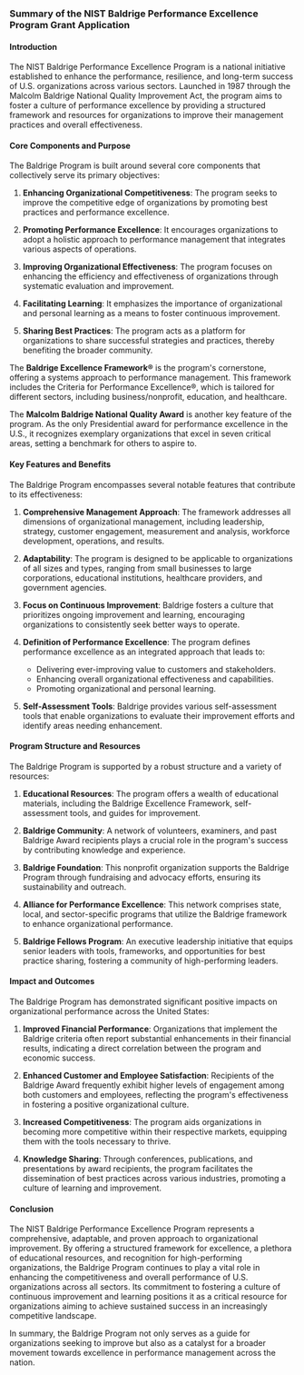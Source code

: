 ### Summary of the NIST Baldrige Performance Excellence Program Grant Application

#### Introduction

The NIST Baldrige Performance Excellence Program is a national initiative established to enhance the performance, resilience, and long-term success of U.S. organizations across various sectors. Launched in 1987 through the Malcolm Baldrige National Quality Improvement Act, the program aims to foster a culture of performance excellence by providing a structured framework and resources for organizations to improve their management practices and overall effectiveness.

#### Core Components and Purpose

The Baldrige Program is built around several core components that collectively serve its primary objectives:

1. **Enhancing Organizational Competitiveness**: The program seeks to improve the competitive edge of organizations by promoting best practices and performance excellence.
   
2. **Promoting Performance Excellence**: It encourages organizations to adopt a holistic approach to performance management that integrates various aspects of operations.

3. **Improving Organizational Effectiveness**: The program focuses on enhancing the efficiency and effectiveness of organizations through systematic evaluation and improvement.

4. **Facilitating Learning**: It emphasizes the importance of organizational and personal learning as a means to foster continuous improvement.

5. **Sharing Best Practices**: The program acts as a platform for organizations to share successful strategies and practices, thereby benefiting the broader community.

The **Baldrige Excellence Framework®** is the program's cornerstone, offering a systems approach to performance management. This framework includes the Criteria for Performance Excellence®, which is tailored for different sectors, including business/nonprofit, education, and healthcare.

The **Malcolm Baldrige National Quality Award** is another key feature of the program. As the only Presidential award for performance excellence in the U.S., it recognizes exemplary organizations that excel in seven critical areas, setting a benchmark for others to aspire to.

#### Key Features and Benefits

The Baldrige Program encompasses several notable features that contribute to its effectiveness:

1. **Comprehensive Management Approach**: The framework addresses all dimensions of organizational management, including leadership, strategy, customer engagement, measurement and analysis, workforce development, operations, and results.

2. **Adaptability**: The program is designed to be applicable to organizations of all sizes and types, ranging from small businesses to large corporations, educational institutions, healthcare providers, and government agencies.

3. **Focus on Continuous Improvement**: Baldrige fosters a culture that prioritizes ongoing improvement and learning, encouraging organizations to consistently seek better ways to operate.

4. **Definition of Performance Excellence**: The program defines performance excellence as an integrated approach that leads to:
   - Delivering ever-improving value to customers and stakeholders.
   - Enhancing overall organizational effectiveness and capabilities.
   - Promoting organizational and personal learning.

5. **Self-Assessment Tools**: Baldrige provides various self-assessment tools that enable organizations to evaluate their improvement efforts and identify areas needing enhancement.

#### Program Structure and Resources

The Baldrige Program is supported by a robust structure and a variety of resources:

1. **Educational Resources**: The program offers a wealth of educational materials, including the Baldrige Excellence Framework, self-assessment tools, and guides for improvement.

2. **Baldrige Community**: A network of volunteers, examiners, and past Baldrige Award recipients plays a crucial role in the program's success by contributing knowledge and experience.

3. **Baldrige Foundation**: This nonprofit organization supports the Baldrige Program through fundraising and advocacy efforts, ensuring its sustainability and outreach.

4. **Alliance for Performance Excellence**: This network comprises state, local, and sector-specific programs that utilize the Baldrige framework to enhance organizational performance.

5. **Baldrige Fellows Program**: An executive leadership initiative that equips senior leaders with tools, frameworks, and opportunities for best practice sharing, fostering a community of high-performing leaders.

#### Impact and Outcomes

The Baldrige Program has demonstrated significant positive impacts on organizational performance across the United States:

1. **Improved Financial Performance**: Organizations that implement the Baldrige criteria often report substantial enhancements in their financial results, indicating a direct correlation between the program and economic success.

2. **Enhanced Customer and Employee Satisfaction**: Recipients of the Baldrige Award frequently exhibit higher levels of engagement among both customers and employees, reflecting the program's effectiveness in fostering a positive organizational culture.

3. **Increased Competitiveness**: The program aids organizations in becoming more competitive within their respective markets, equipping them with the tools necessary to thrive.

4. **Knowledge Sharing**: Through conferences, publications, and presentations by award recipients, the program facilitates the dissemination of best practices across various industries, promoting a culture of learning and improvement.

#### Conclusion

The NIST Baldrige Performance Excellence Program represents a comprehensive, adaptable, and proven approach to organizational improvement. By offering a structured framework for excellence, a plethora of educational resources, and recognition for high-performing organizations, the Baldrige Program continues to play a vital role in enhancing the competitiveness and overall performance of U.S. organizations across all sectors. Its commitment to fostering a culture of continuous improvement and learning positions it as a critical resource for organizations aiming to achieve sustained success in an increasingly competitive landscape. 

In summary, the Baldrige Program not only serves as a guide for organizations seeking to improve but also as a catalyst for a broader movement towards excellence in performance management across the nation.